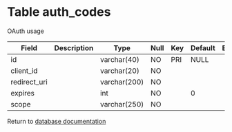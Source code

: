Table auth_codes
===========
OAuth usage

| Field | Description | Type | Null | Key | Default | Extra |
| ----- | ----------- | ---- | ---- | --- | ------- | ----- |
| id |  | varchar(40) | NO | PRI | NULL |  |    
| client_id |  | varchar(20) | NO |  |  |  |    
| redirect_uri |  | varchar(200) | NO |  |  |  |    
| expires |  | int | NO |  | 0 |  |    
| scope |  | varchar(250) | NO |  |  |  |    

Return to [database documentation](help/database)
